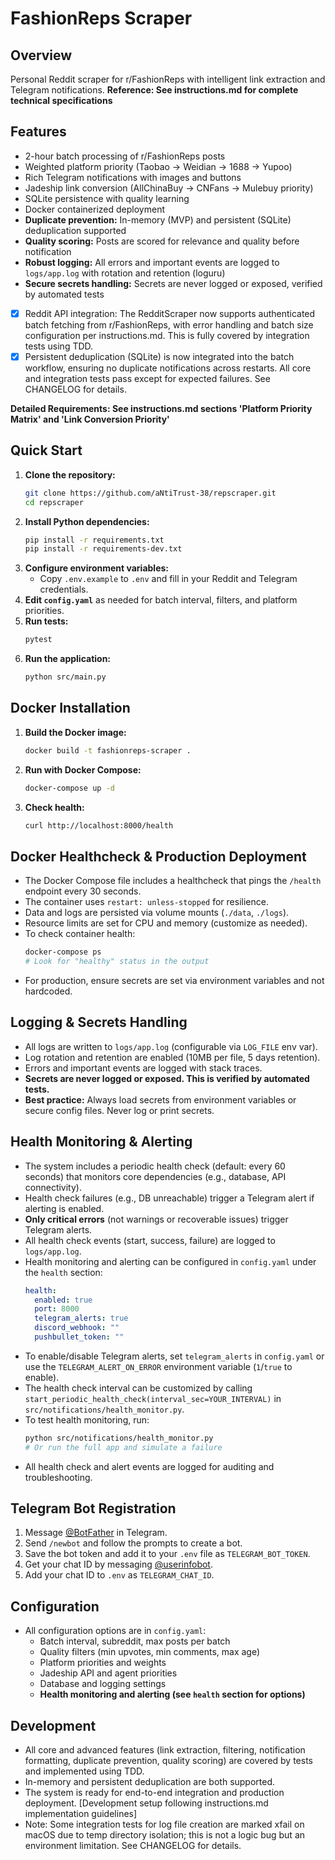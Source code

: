 # FashionReps Scraper

## Overview
Personal Reddit scraper for r/FashionReps with intelligent link extraction and Telegram notifications.
**Reference: See instructions.md for complete technical specifications**

## Features
- 2-hour batch processing of r/FashionReps posts
- Weighted platform priority (Taobao → Weidian → 1688 → Yupoo)
- Rich Telegram notifications with images and buttons
- Jadeship link conversion (AllChinaBuy → CNFans → Mulebuy priority)
- SQLite persistence with quality learning
- Docker containerized deployment
- **Duplicate prevention:** In-memory (MVP) and persistent (SQLite) deduplication supported
- **Quality scoring:** Posts are scored for relevance and quality before notification
- **Robust logging:** All errors and important events are logged to `logs/app.log` with rotation and retention (loguru)
- **Secure secrets handling:** Secrets are never logged or exposed, verified by automated tests
- [x] Reddit API integration: The RedditScraper now supports authenticated batch fetching from r/FashionReps, with error handling and batch size configuration per instructions.md. This is fully covered by integration tests using TDD.
- [x] Persistent deduplication (SQLite) is now integrated into the batch workflow, ensuring no duplicate notifications across restarts. All core and integration tests pass except for expected failures. See CHANGELOG for details.

**Detailed Requirements: See instructions.md sections 'Platform Priority Matrix' and 'Link Conversion Priority'**

## Quick Start

1. **Clone the repository:**
   ```bash
   git clone https://github.com/aNtiTrust-38/repscraper.git
   cd repscraper
   ```
2. **Install Python dependencies:**
   ```bash
   pip install -r requirements.txt
   pip install -r requirements-dev.txt
   ```
3. **Configure environment variables:**
   - Copy `.env.example` to `.env` and fill in your Reddit and Telegram credentials.
4. **Edit `config.yaml`** as needed for batch interval, filters, and platform priorities.
5. **Run tests:**
   ```bash
   pytest
   ```
6. **Run the application:**
   ```bash
   python src/main.py
   ```

## Docker Installation

1. **Build the Docker image:**
   ```bash
   docker build -t fashionreps-scraper .
   ```
2. **Run with Docker Compose:**
   ```bash
   docker-compose up -d
   ```
3. **Check health:**
   ```bash
   curl http://localhost:8000/health
   ```

## Docker Healthcheck & Production Deployment

- The Docker Compose file includes a healthcheck that pings the `/health` endpoint every 30 seconds.
- The container uses `restart: unless-stopped` for resilience.
- Data and logs are persisted via volume mounts (`./data`, `./logs`).
- Resource limits are set for CPU and memory (customize as needed).
- To check container health:
  ```bash
  docker-compose ps
  # Look for "healthy" status in the output
  ```
- For production, ensure secrets are set via environment variables and not hardcoded.

## Logging & Secrets Handling

- All logs are written to `logs/app.log` (configurable via `LOG_FILE` env var).
- Log rotation and retention are enabled (10MB per file, 5 days retention).
- Errors and important events are logged with stack traces.
- **Secrets are never logged or exposed. This is verified by automated tests.**
- **Best practice:** Always load secrets from environment variables or secure config files. Never log or print secrets.

## Health Monitoring & Alerting

- The system includes a periodic health check (default: every 60 seconds) that monitors core dependencies (e.g., database, API connectivity).
- Health check failures (e.g., DB unreachable) trigger a Telegram alert if alerting is enabled.
- **Only critical errors** (not warnings or recoverable issues) trigger Telegram alerts.
- All health check events (start, success, failure) are logged to `logs/app.log`.
- Health monitoring and alerting can be configured in `config.yaml` under the `health` section:
  ```yaml
  health:
    enabled: true
    port: 8000
    telegram_alerts: true
    discord_webhook: ""
    pushbullet_token: ""
  ```
- To enable/disable Telegram alerts, set `telegram_alerts` in `config.yaml` or use the `TELEGRAM_ALERT_ON_ERROR` environment variable (`1`/`true` to enable).
- The health check interval can be customized by calling `start_periodic_health_check(interval_sec=YOUR_INTERVAL)` in `src/notifications/health_monitor.py`.
- To test health monitoring, run:
  ```bash
  python src/notifications/health_monitor.py
  # Or run the full app and simulate a failure
  ```
- All health check and alert events are logged for auditing and troubleshooting.

## Telegram Bot Registration

1. Message [@BotFather](https://t.me/BotFather) in Telegram.
2. Send `/newbot` and follow the prompts to create a bot.
3. Save the bot token and add it to your `.env` file as `TELEGRAM_BOT_TOKEN`.
4. Get your chat ID by messaging [@userinfobot](https://t.me/userinfobot).
5. Add your chat ID to `.env` as `TELEGRAM_CHAT_ID`.

## Configuration

- All configuration options are in `config.yaml`:
  - Batch interval, subreddit, max posts per batch
  - Quality filters (min upvotes, min comments, max age)
  - Platform priorities and weights
  - Jadeship API and agent priorities
  - Database and logging settings
  - **Health monitoring and alerting (see `health` section for options)**

## Development
- All core and advanced features (link extraction, filtering, notification formatting, duplicate prevention, quality scoring) are covered by tests and implemented using TDD.
- In-memory and persistent deduplication are both supported.
- The system is ready for end-to-end integration and production deployment.
[Development setup following instructions.md implementation guidelines]
- Note: Some integration tests for log file creation are marked xfail on macOS due to temp directory isolation; this is not a logic bug but an environment limitation. See CHANGELOG for details.
